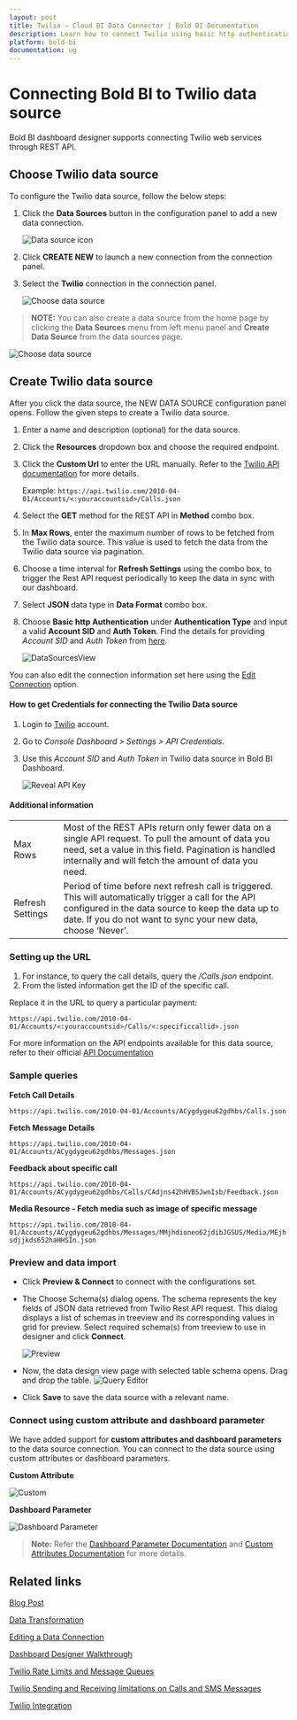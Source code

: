 ```yaml
---
layout: post
title: Twilio – Cloud BI Data Connector | Bold BI Documentation
description: Learn how to connect Twilio using basic http authentication through REST API endpoint with Bold BI Cloud.
platform: bold-bi
documentation: ug
---
```


# Connecting Bold BI to Twilio data source
Bold BI dashboard designer supports connecting Twilio web services through REST API. 

## Choose Twilio data source
To configure the Twilio data source, follow the below steps:
1. Click the **Data Sources** button in the configuration panel to add a new data connection.

   ![Data source icon](/static/assets/working-with-datasource/data-connectors/images/common/DataSourcesIcon.png)

2. Click **CREATE NEW** to launch a new connection from the connection panel.
3. Select the **Twilio** connection in the connection panel.

   ![Choose data source](/static/assets/working-with-datasource/data-connectors/images/Twilio/ChooseDS.png)

> **NOTE:**  You can also create a data source from the home page by clicking the **Data Sources** menu from left menu panel and **Create Data Source** from the data sources page.

   ![Choose data source](/static/assets/working-with-datasource/data-connectors/images/Twilio/ChooseDS_Server.png)


## Create Twilio data source
After you click the data source, the NEW DATA SOURCE configuration panel opens. Follow the given steps to create a Twilio data source.
1. Enter a name and description (optional) for the data source.
2. Click the **Resources** dropdown box and choose the required endpoint.
3. Click the **Custom Url** to enter the URL manually. Refer to the [Twilio API documentation](https://www.twilio.com/docs/api) for more details.

   Example: `https://api.twilio.com/2010-04-01/Accounts/<:youraccountsid>/Calls.json`

4. Select the **GET** method for the REST API in **Method** combo box.
5. In **Max Rows**, enter the maximum number of rows to be fetched from the Twilio data source. This value is used to fetch the data from the Twilio data source via pagination.
6. Choose a time interval for **Refresh Settings** using the combo box, to trigger the Rest API request periodically to keep the data in sync with our dashboard.  
7. Select **JSON** data type in **Data Format** combo box.
8. Choose **Basic http Authentication** under **Authentication Type** and input a valid **Account SID** and **Auth Token**. Find the details for providing *Account SID* and *Auth Token* from [here](/working-with-data-sources/data-connectors/twilio/#how-to-get-credentials-for-connecting-the-twilio-data-source).

    ![DataSourcesView](/static/assets/working-with-datasource/data-connectors/images/Twilio/DataSourcesView.png)

You can also edit the connection information set here using the [Edit Connection](/working-with-data-sources/editing-a-data-connection/) option.

#### How to get Credentials for connecting the Twilio Data source
1. Login to [Twilio](https://www.twilio.com/login) account.
2. Go to *Console Dashboard > Settings > API Credentials*.
2. Use this *Account SID* and *Auth Token* in Twilio data source in Bold BI Dashboard.

   ![Reveal API Key](/static/assets/working-with-datasource/data-connectors/images/Twilio/Credentials.png)

#### Additional information
<table width="600">
<tr>
<td>
Max Rows
</td>
<td>
Most of the REST APIs return only fewer data on a single API request. To pull the amount of data you need, set a value in this field.  
Pagination is handled internally and will fetch the amount of data you need.
</td>
</tr>
<tr>
<td>
Refresh Settings
</td>
<td>
Period of time before next refresh call is triggered. This will automatically trigger a call for the API configured in the data source to keep the data up to date. If you do not want to sync your new data, choose ‘Never’.
</td>
</tr>
</table>

### Setting up the URL

1. For instance, to query the call details, query the <i>/Calls.json</i> endpoint.
2. From the listed information get the ID of the specific call.

Replace it in the URL to query a particular payment:

`https://api.twilio.com/2010-04-01/Accounts/<:youraccountsid>/Calls/<:specificcallid>.json`

For more information on the API endpoints available for this data source, refer to their official [API Documentation](https://www.twilio.com/docs/api)

### Sample queries
**Fetch Call Details**

`https://api.twilio.com/2010-04-01/Accounts/ACygdygeu62gdhbs/Calls.json`

**Fetch Message Details**

`https://api.twilio.com/2010-04-01/Accounts/ACygdygeu62gdhbs/Messages.json`

**Feedback about specific call**

`https://api.twilio.com/2010-04-01/Accounts/ACygdygeu62gdhbs/Calls/CAdjns42hHVBSJwnIsb/Feedback.json`

**Media Resource - Fetch media such as image of specific message**

`https://api.twilio.com/2010-04-01/Accounts/ACygdygeu62gdhbs/Messages/MMjhdioneo62jdibJGSUS/Media/MEjhsdjjkds652haHHSIn.json`

### Preview and data import
* Click **Preview & Connect** to connect with the configurations set.
* The Choose Schema(s) dialog opens. The schema represents the key fields of JSON data retrieved from Twilio Rest API request. This dialog displays a list of schemas in treeview and its corresponding values in grid for preview. Select required schema(s) from treeview to use in designer and click **Connect**.

   ![Preview](/static/assets/working-with-datasource/data-connectors/images/common/Preview.png)

* Now, the data design view page with selected table schema opens. Drag and drop the table.
   ![Query Editor](/static/assets/working-with-datasource/data-connectors/images/common/QueryEditor.png)

* Click **Save** to save the data source with a relevant name.

### Connect using custom attribute and dashboard parameter

We have added support for **custom attributes and dashboard parameters** to the data source connection. You can connect to the data source using custom attributes or dashboard parameters.

**Custom Attribute**

![Custom](/static/assets/working-with-datasource/data-connectors/images/Twilio/Custom.png)

**Dashboard Parameter**

![Dashboard Parameter](/static/assets/working-with-datasource/data-connectors/images/Twilio/Dashboardparameter.png)

>**Note:** Refer the [Dashboard Parameter Documentation](https://help.boldbi.com/working-with-data-sources/dashboard-parameter/) and [Custom Attributes Documentation](https://help.boldbi.com/working-with-data-sources/configuring-custom-attribute/) for more details.

## Related links
[Blog Post](https://www.boldbi.com/blog/twilio-dashboard-example-with-bold-bi)

[Data Transformation](/working-with-data-sources/data-modeling/joining-table/)

[Editing a Data Connection](/working-with-data-sources/editing-a-data-connection/)   

[Dashboard Designer Walkthrough](/getting-started/creating-dashboard/)

[Twilio Rate Limits and Message Queues](https://support.twilio.com/hc/en-us/articles/115002943027-Understanding-Twilio-Rate-Limits-and-Message-Queues)

[Twilio Sending and Receiving limitations on Calls and SMS Messages](https://support.twilio.com/hc/en-us/articles/223183648-Sending-and-Receiving-Limitations-on-Calls-and-SMS-Messages) 

[Twilio Integration](https://www.boldbi.com/integrations/twilio?utm_source=syncfusion&utm_medium=documentation&utm_campaign=boldbitwiliointegration)